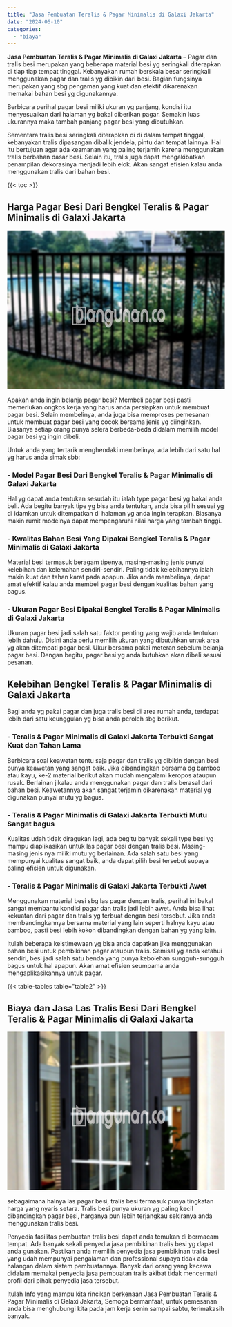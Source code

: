 ```yaml
---
title: "Jasa Pembuatan Teralis & Pagar Minimalis di Galaxi Jakarta"
date: "2024-06-10"
categories: 
  - "biaya"
---
```


**Jasa Pembuatan Teralis & Pagar Minimalis di Galaxi Jakarta** – Pagar dan tralis besi merupakan yang beberapa material besi yg seringkali diterapkan di tiap tiap tempat tinggal. Kebanyakan rumah berskala besar seringkali menggunakan pagar dan tralis yg dibikin dari besi. Bagian fungsinya merupakan yang sbg pengaman yang kuat dan efektif dikarenakan memakai bahan besi yg digunakannya.

Berbicara perihal pagar besi miliki ukuran yg panjang, kondisi itu menyesuaikan dari halaman yg bakal diberikan pagar. Semakin luas ukurannya maka tambah panjang pagar besi yang dibutuhkan.

Sementara tralis besi seringkali diterapkan di di dalam tempat tinggal, kebanyakan tralis dipasangan dibalik jendela, pintu dan tempat lainnya. Hal itu bertujuan agar ada keamanan yang paling terjamin karena menggunakan tralis berbahan dasar besi. Selain itu, tralis juga dapat mengakibatkan penampilan dekorasinya menjadi lebih elok. Akan sangat efisien kalau anda menggunakan tralis dari bahan besi.

{{< toc >}}

## Harga Pagar Besi Dari Bengkel Teralis & Pagar Minimalis di Galaxi Jakarta

![Jasa Pembuatan Teralis & Pagar Minimalis di Galaxi Jakarta](/images/pagar-minimalis-murah-04.png)

Apakah anda ingin belanja pagar besi? Membeli pagar besi pasti memerlukan ongkos kerja yang harus anda persiapkan untuk membuat pagar besi. Selain membelinya, anda juga bisa memproses pemesanan untuk membuat pagar besi yang cocok bersama jenis yg diinginkan. Biasanya setiap orang punya selera berbeda-beda didalam memilih model pagar besi yg ingin dibeli.

Untuk anda yang tertarik menghendaki membelinya, ada lebih dari satu hal yg harus anda simak sbb:
### \- Model Pagar Besi Dari Bengkel Teralis & Pagar Minimalis di Galaxi Jakarta

Hal yg dapat anda tentukan sesudah itu ialah type pagar besi yg bakal anda beli. Ada begitu banyak tipe yg bisa anda tentukan, anda bisa pilih sesuai yg di idamkan untuk ditempatkan di halaman yg anda ingin terapkan. Biasanya makin rumit modelnya dapat mempengaruhi nilai harga yang tambah tinggi.

### \- Kwalitas Bahan Besi Yang Dipakai Bengkel Teralis & Pagar Minimalis di Galaxi Jakarta

Material besi termasuk beragam tipenya, masing-masing jenis punyai kelebihan dan kelemahan sendiri-sendiri. Paling tidak kelebihannya ialah makin kuat dan tahan karat pada apapun. Jika anda membelinya, dapat amat efektif kalau anda membeli pagar besi dengan kualitas bahan yang bagus.

### \- Ukuran Pagar Besi Dipakai Bengkel Teralis & Pagar Minimalis di Galaxi Jakarta

Ukuran pagar besi jadi salah satu faktor penting yang wajib anda tentukan lebih dahulu. Disini anda perlu memilih ukuran yang dibutuhkan untuk area yg akan ditempati pagar besi. Ukur bersama pakai meteran sebelum belanja pagar besi. Dengan begitu, pagar besi yg anda butuhkan akan dibeli sesuai pesanan.

## Kelebihan Bengkel Teralis & Pagar Minimalis di Galaxi Jakarta

Bagi anda yg pakai pagar dan juga tralis besi di area rumah anda, terdapat lebih dari satu keunggulan yg bisa anda peroleh sbg berikut.

### \- Teralis & Pagar Minimalis di Galaxi Jakarta Terbukti Sangat Kuat dan Tahan Lama

Berbicara soal keawetan tentu saja pagar dan tralis yg dibikin dengan besi punya keawetan yang sangat baik. Jika dibandingkan bersama dg bamboo atau kayu, ke-2 material berikut akan mudah mengalami keropos ataupun rusak. Berlainan jikalau anda menggunakan pagar dan tralis berasal dari bahan besi. Keawetannya akan sangat terjamin dikarenakan material yg digunakan punyai mutu yg bagus.

### \- Teralis & Pagar Minimalis di Galaxi Jakarta Terbukti Mutu Sangat bagus

Kualitas udah tidak diragukan lagi, ada begitu banyak sekali type besi yg mampu diaplikasikan untuk las pagar besi dengan tralis besi. Masing-masing jenis nya miliki mutu yg berlainan. Ada salah satu besi yang mempunyai kualitas sangat baik, anda dapat pilih besi tersebut supaya paling efisien untuk digunakan.

### \- Teralis & Pagar Minimalis di Galaxi Jakarta Terbukti Awet

Menggunakan material besi sbg las pagar dengan tralis, perihal ini bakal sangat membantu kondisi pagar dan tralis jadi lebih awet. Anda bisa lihat kekuatan dari pagar dan tralis yg terbuat dengan besi tersebut. Jika anda membandingkannya bersama material yang lain seperti halnya kayu atau bamboo, pasti besi lebih kokoh dibandingkan dengan bahan yg yang lain.

Itulah beberapa keistimewaan yg bisa anda dapatkan jika menggunakan bahan besi untuk pembikinan pagar ataupun tralis. Semisal yg anda ketahui sendiri, besi jadi salah satu benda yang punya kebolehan sungguh-sungguh bagus untuk hal apapun. Akan amat efisien seumpama anda mengaplikasikannya untuk pagar.

{{< table-tables table="table2" >}}

## Biaya dan Jasa Las Tralis Besi Dari Bengkel Teralis & Pagar Minimalis di Galaxi Jakarta

![Jasa Pembuatan Teralis & Pagar Minimalis di Galaxi Jakarta](/images/teralis-minimalis-murah-39.png)

sebagaimana halnya las pagar besi, tralis besi termasuk punya tingkatan harga yang nyaris setara. Tralis besi punya ukuran yg paling kecil dibandingkan pagar besi, harganya pun lebih terjangkau sekiranya anda menggunakan tralis besi.

Penyedia fasilitas pembuatan tralis besi dapat anda temukan di bermacam tempat. Ada banyak sekali penyedia jasa pembikinan tralis besi yg dapat anda gunakan. Pastikan anda memilih penyedia jasa pembikinan tralis besi yang udah mempunyai pengalaman dan professional supaya tidak ada halangan dalam sistem pembuatannya. Banyak dari orang yang kecewa didalam memakai penyedia jasa pembuatan tralis akibat tidak mencermati profil dari pihak penyedia jasa tersebut.

Itulah Info yang mampu kita rincikan berkenaan Jasa Pembuatan Teralis & Pagar Minimalis di Galaxi Jakarta, Semoga bermanfaat, untuk pemesanan anda bisa menghubungi kita pada jam kerja senin sampai sabtu, terimakasih banyak.
